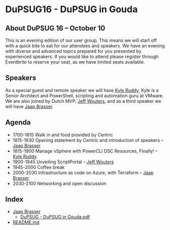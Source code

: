 # DuPSUG16 - DuPSUG in Gouda

## About DuPSUG 16 – October 10

This is an evening edition of our user group. This means we will start off with a quick bite to eat for our attendees and speakers. We have an evening with diverse and advanced topics prepared for you presented by experienced speakers. If you would like to attend please register through Eventbrite to reserve your seat, as we have limited seats available.

## Speakers

As a special guest and remote speaker we will have [Kyle Ruddy](https://twitter.com/KMRuddy), Kyle is a Senior Architect and PowerShell, scripting and automation guru at VMware. We are also joined by Dutch MVP, [Jeff Wouters](https://twitter.com/jeffwouters), and as a third speaker we will have [Jaap Brasser](https://twitter.com/jaap_brasser).

## Agenda

* 1700-1815 Walk in and food provided by Centric
* 1815-1830 Opening statement by Centric and introduction of speakers – [Jaap Brasser](https://twitter.com/jaap_brasser)
* 1815-1900 Manage vSphere with PowerCLI DSC Resources, Finally! – [Kyle Ruddy](https://twitter.com/KMRuddy)
* 1900-1945 Unveiling ScriptPortal – [Jeff Wouters](https://twitter.com/jeffwouters)
* 1945-2000 Coffee break
* 2000-2030 Infrastructure as code on Azure, with Terraform – [Jaap Brasser](https://twitter.com/jaap_brasser)
* 2030-2100 Networking and open discussion

## Index

* [Jaap Brasser](https://github.com/jaapbrasser/events/tree/master/Jaap%20Brasser)
  * [DuPSUG - DuPSUG in Gouda.pdf](https://github.com/jaapbrasser/events/tree/master/Jaap%20Brasser/DuPSUG%20-%20DuPSUG%20in%20Gouda.pdf)
* [README.md](https://github.com/jaapbrasser/events/tree/master/README.md)

